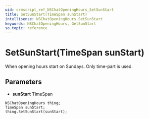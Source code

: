 ```yaml
---
uid: crmscript_ref_NSChatOpeningHours_SetSunStart
title: SetSunStart(TimeSpan sunStart)
intellisense: NSChatOpeningHours.SetSunStart
keywords: NSChatOpeningHours, GetSunStart
so.topic: reference
---
```


# SetSunStart(TimeSpan sunStart)

When opening hours start on Sundays. Only time-part is used.

## Parameters

* **sunStart** TimeSpan

```crmscript
NSChatOpeningHours thing;
TimeSpan sunStart;
thing.SetSunStart(sunStart);
```

